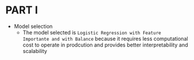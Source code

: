 # PART I

- Model selection
    - The model selected is `Logistic Regression with Feature Importante and with Balance` because it requires less computational cost to operate in prodcution and provides better interpretability and scalability